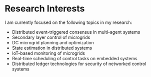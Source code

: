 # Research Interests

I am currently focused on the following topics in my research:

- Distributed event-triggered consensus in multi-agent systems
- Secondary layer control of microgrids
- DC microgrid planning and optimization
- State estimation in distributed systems
- IoT-based monitoring of microgrids
- Real-time scheduling of control tasks on embedded systems
- Distributed ledger technologies for security of networked control systems